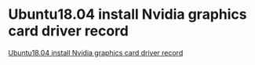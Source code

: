 # Ubuntu18.04 install Nvidia graphics card driver record
[Ubuntu18.04 install Nvidia graphics card driver record](https://aiwithcloud.com/2022/09/19/ubuntu18-04_install_nvidia_graphics_card_driver_record/)